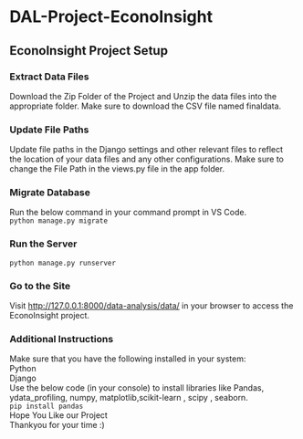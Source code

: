 # DAL-Project-EconoInsight <br>
## EconoInsight Project Setup <br>
### Extract Data Files<br>
Download the Zip Folder of the Project and Unzip the data files into the appropriate folder. Make sure to download the CSV file named finaldata.<br>
### Update File Paths<br>
Update file paths in the Django settings and other relevant files to reflect the location of your data files and any other configurations. Make sure to change the File Path in the views.py file in the app folder.<br>
### Migrate Database<br>
Run the below command in your command prompt in VS Code.<br>
``python manage.py migrate``<br>

### Run the Server<br>

``python manage.py runserver``<br>

### Go to the Site<br>
Visit http://127.0.0.1:8000/data-analysis/data/ in your browser to access the EconoInsight project.<br>

### Additional Instructions<br>
Make sure that you have the following  installed in your system:<br>
Python<br>
Django<br>
Use the below code (in your console) to install libraries like Pandas, ydata_profiling, numpy, matplotlib,scikit-learn , scipy , seaborn.<br>
``pip install pandas``<br>
Hope You Like our Project<br>
Thankyou for your time :)


